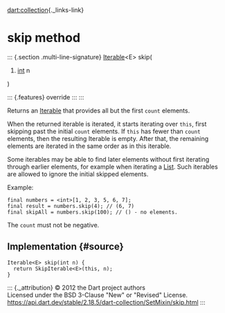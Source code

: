 [dart:collection](../../dart-collection/dart-collection-library){._links-link}

skip method
===========

::: {.section .multi-line-signature}
[Iterable](../../dart-core/iterable-class)\<E\> skip(

1.  [int](../../dart-core/int-class) n

)

::: {.features}
override
:::
:::

Returns an [Iterable](../../dart-core/iterable-class) that provides all
but the first `count` elements.

When the returned iterable is iterated, it starts iterating over `this`,
first skipping past the initial `count` elements. If `this` has fewer
than `count` elements, then the resulting Iterable is empty. After that,
the remaining elements are iterated in the same order as in this
iterable.

Some iterables may be able to find later elements without first
iterating through earlier elements, for example when iterating a
[List](../../dart-core/list-class). Such iterables are allowed to ignore
the initial skipped elements.

Example:

``` {.language-dart data-language="dart"}
final numbers = <int>[1, 2, 3, 5, 6, 7];
final result = numbers.skip(4); // (6, 7)
final skipAll = numbers.skip(100); // () - no elements.
```

The `count` must not be negative.

Implementation {#source}
--------------

``` {.language-dart data-language="dart"}
Iterable<E> skip(int n) {
  return SkipIterable<E>(this, n);
}
```

::: {._attribution}
© 2012 the Dart project authors\
Licensed under the BSD 3-Clause \"New\" or \"Revised\" License.\
<https://api.dart.dev/stable/2.18.5/dart-collection/SetMixin/skip.html>
:::
